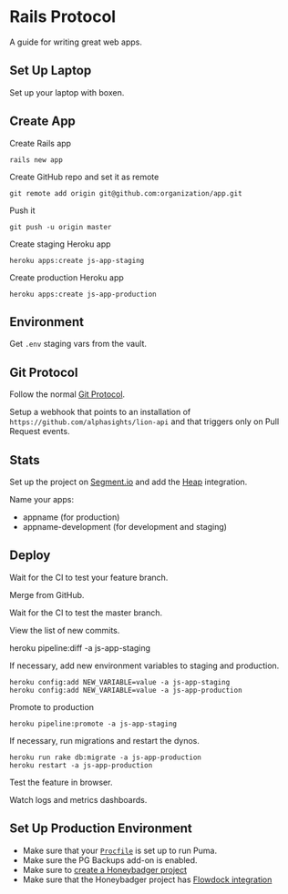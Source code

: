 Rails Protocol
==============

A guide for writing great web apps.

Set Up Laptop
-------------

Set up your laptop with boxen.

Create App
----------

Create Rails app

    rails new app

Create GitHub repo and set it as remote

    git remote add origin git@github.com:organization/app.git

Push it

    git push -u origin master

Create staging Heroku app

    heroku apps:create js-app-staging

Create production Heroku app

    heroku apps:create js-app-production

Environment
----------

Get `.env` staging vars from the vault.

Git Protocol
------------

Follow the normal [Git Protocol](/protocol/git).

Setup a webhook that points to an installation of `https://github.com/alphasights/lion-api`
and that triggers only on Pull Request events.

Stats
-----

Set up the project on [Segment.io](https://segment.io/) and add the [Heap](heapanalytics.com) integration.

Name your apps:

- appname (for production)
- appname-development (for development and staging)

Deploy
------

Wait for the CI to test your feature branch.

Merge from GitHub.

Wait for the CI to test the master branch.

View the list of new commits.

  heroku pipeline:diff -a js-app-staging

If necessary, add new environment variables to staging and production.

    heroku config:add NEW_VARIABLE=value -a js-app-staging
    heroku config:add NEW_VARIABLE=value -a js-app-production

Promote to production

    heroku pipeline:promote -a js-app-staging

If necessary, run migrations and restart the dynos.

    heroku run rake db:migrate -a js-app-production
    heroku restart -a js-app-production

Test the feature in browser.

Watch logs and metrics dashboards.

Set Up Production Environment
-----------------------------

* Make sure that your [`Procfile`] is set up to run Puma.
* Make sure the PG Backups add-on is enabled.
* Make sure to [create a Honeybadger project]
* Make sure that the Honeybadger project has [Flowdock integration]

[`Procfile`]: https://devcenter.heroku.com/articles/procfile
[create a Honeybadger project]: http://docs.honeybadger.io/article/71-add-a-new-application-or-project-to-honeybadger
[Flowdock integration]: http://docs.honeybadger.io/article/155-how-to-integrate-honeybadger-with-flowdock
